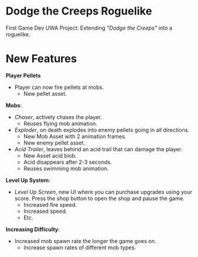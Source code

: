# Dodge the Creeps Roguelike
First Game Dev UWA Project: Extending *"Dodge the Creeps"* into a roguelike.

# New Features
**Player Pellets**
- Player can now fire pellets at mobs.
  - New pellet asset.

**Mobs**:
- *Chaser*, actively chases the player.
   - Reuses flying mob animation.
- *Exploder*, on death explodes into enemy pellets going in all directions.
  - New Mob Asset with 2 animation frames.
  - New enemy pellet asset.
- *Acid Trailer*, leaves behind an acid trail that can damage the player.
  - New Asset acid blob.
  - Acid disappears after 2-3 seconds.
  - Reuses swimming mob animation.

**Level Up System**:
- *Level Up Screen*, new UI where you can purchase upgrades using your score. Press the shop button to open the shop and pause the game.
  - Increased fire speed.
  - Increased speed.
  - Etc.

**Increasing Difficulty**:
- Increased mob spawn rate the longer the game goes on.
  - Increase spawn rates of different mob types.
